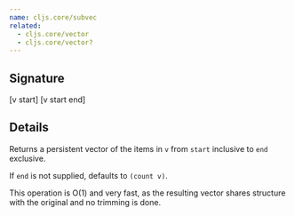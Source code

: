 ```yaml
---
name: cljs.core/subvec
related:
  - cljs.core/vector
  - cljs.core/vector?
---
```


## Signature
[v start]
[v start end]


## Details

Returns a persistent vector of the items in `v` from `start` inclusive to `end`
exclusive.

If `end` is not supplied, defaults to `(count v)`.

This operation is O(1) and very fast, as the resulting vector shares structure
with the original and no trimming is done.
